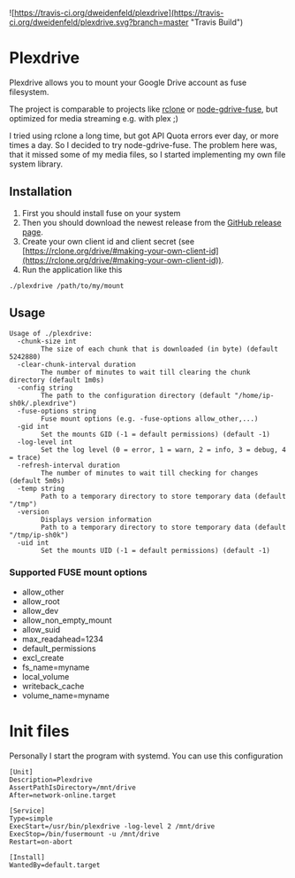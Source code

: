 ![https://travis-ci.org/dweidenfeld/plexdrive](https://travis-ci.org/dweidenfeld/plexdrive.svg?branch=master "Travis Build")

# Plexdrive
Plexdrive allows you to mount your Google Drive account as fuse filesystem.

The project is comparable to projects like [rclone](https://rclone.org/) or [node-gdrive-fuse](https://github.com/thejinx0r/node-gdrive-fuse), but optimized for media streaming e.g. with plex ;)

I tried using rclone a long time, but got API Quota errors ever day, or more times a day. So I decided to try node-gdrive-fuse. The problem here was, that it missed some of my media files, so I started implementing my own file system library.

## Installation
1. First you should install fuse on your system
2. Then you should download the newest release from the [GitHub release page](https://github.com/dweidenfeld/plexdrive/releases).
3. Create your own client id and client secret (see [https://rclone.org/drive/#making-your-own-client-id](https://rclone.org/drive/#making-your-own-client-id)).
4. Run the application like this
```
./plexdrive /path/to/my/mount
```

## Usage
```
Usage of ./plexdrive:
  -chunk-size int
    	The size of each chunk that is downloaded (in byte) (default 5242880)
  -clear-chunk-interval duration
    	The number of minutes to wait till clearing the chunk directory (default 1m0s)
  -config string
    	The path to the configuration directory (default "/home/ip-sh0k/.plexdrive")
  -fuse-options string
    	Fuse mount options (e.g. -fuse-options allow_other,...)
  -gid int
    	Set the mounts GID (-1 = default permissions) (default -1)
  -log-level int
    	Set the log level (0 = error, 1 = warn, 2 = info, 3 = debug, 4 = trace)
  -refresh-interval duration
    	The number of minutes to wait till checking for changes (default 5m0s)
  -temp string
    	Path to a temporary directory to store temporary data (default "/tmp")
  -version
        Displays version information
    	Path to a temporary directory to store temporary data (default "/tmp/ip-sh0k")
  -uid int
    	Set the mounts UID (-1 = default permissions) (default -1)
```

### Supported FUSE mount options
* allow_other
* allow_root
* allow_dev
* allow_non_empty_mount
* allow_suid
* max_readahead=1234
* default_permissions
* excl_create
* fs_name=myname
* local_volume
* writeback_cache
* volume_name=myname

# Init files
Personally I start the program with systemd. You can use this configuration
```
[Unit]
Description=Plexdrive
AssertPathIsDirectory=/mnt/drive
After=network-online.target

[Service]
Type=simple
ExecStart=/usr/bin/plexdrive -log-level 2 /mnt/drive
ExecStop=/bin/fusermount -u /mnt/drive
Restart=on-abort

[Install]
WantedBy=default.target
```
